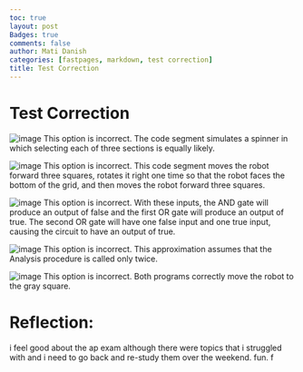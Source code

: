 ```yaml
---
toc: true
layout: post
Badges: true
comments: false
author: Mati Danish
categories: [fastpages, markdown, test correction]
title: Test Correction
---
```


# Test Correction

![image](/Danish_Cookies/images/q11-18.png)
This option is incorrect. The code segment simulates a spinner in which selecting each of three sections is equally likely.


![image](/Danish_Cookies/images/q21-18.png)
This option is incorrect. This code segment moves the robot forward three squares, rotates it right one time so that the robot faces the bottom of the grid, and then moves the robot forward three squares.


![image](/Danish_Cookies/images/q29-18.png)
This option is incorrect. With these inputs, the AND gate will produce an output of false and the first OR gate will produce an output
of true. The second OR gate will have one false input and one true input, causing the circuit to have an output of true.


![image](/Danish_Cookies/images/q30-18.png)
This option is incorrect. This approximation assumes that the  Analysis procedure is called only twice.


![image](/Danish_Cookies/images/q31-18.png)
This option is incorrect. Both programs correctly move the robot to the gray square.

# Reflection:

i feel good about the ap exam although there were topics that i struggled with and i need to go back and re-study them over the weekend. fun. f
